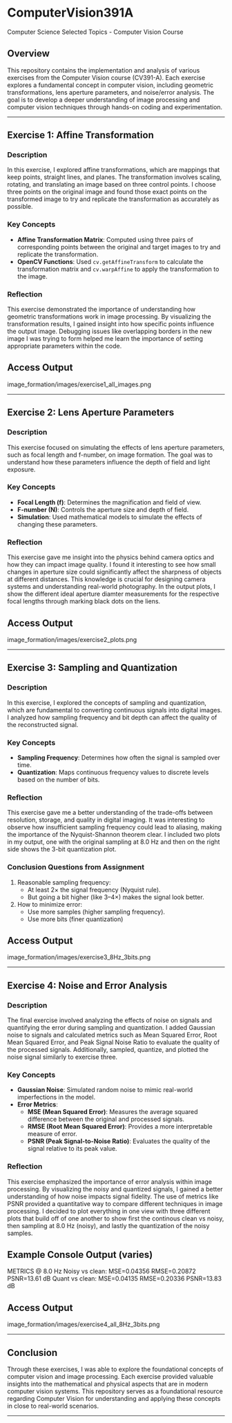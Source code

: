 # ComputerVision391A
Computer Science Selected Topics - Computer Vision Course

## Overview
This repository contains the implementation and analysis of various exercises from the Computer Vision course (CV391-A). Each exercise explores a fundamental concept in computer vision, including geometric transformations, lens aperture parameters, and noise/error analysis. The goal is to develop a deeper understanding of image processing and computer vision techniques through hands-on coding and experimentation.

---------------

## Exercise 1: Affine Transformation
### Description
In this exercise, I explored affine transformations, which are  mappings that keep points, straight lines, and planes. The transformation involves scaling, rotating, and translating an image based on three control points. I choose three points on the original 
image and found those exact points on the transformed image to try and replicate the transformation as accurately as possible.

### Key Concepts
- **Affine Transformation Matrix**: Computed using three pairs of corresponding points between the original and target images to try and replicate the transformation.
- **OpenCV Functions**: Used `cv.getAffineTransform` to calculate the transformation matrix and `cv.warpAffine` to apply the transformation to the image.

### Reflection
This exercise demonstrated the importance of understanding how geometric transformations work in image processing. By visualizing the transformation results, I gained insight into how specific points influence the output image. Debugging issues like overlapping borders in the new image I was trying to form helped me learn the importance of setting appropriate parameters within the code.

## Access Output
image_formation/images/exercise1_all_images.png

---------------

## Exercise 2: Lens Aperture Parameters
### Description
This exercise focused on simulating the effects of lens aperture parameters, such as focal length and f-number, on image formation. The goal was to understand how these parameters influence the depth of field and light exposure. 

### Key Concepts
- **Focal Length (f)**: Determines the magnification and field of view.
- **F-number (N)**: Controls the aperture size and depth of field.
- **Simulation**: Used mathematical models to simulate the effects of changing these parameters.

### Reflection
This exercise gave me insight into the physics behind camera optics and how they can impact image quality. I found it interesting to see how small changes in aperture size could significantly affect the sharpness of objects at different distances. This knowledge is crucial for designing camera systems and understanding real-world photography. In the output plots, I show the different ideal aperture diamter measurements for the respective focal lengths through marking black dots on the liens. 

## Access Output
image_formation/images/exercise2_plots.png

---------------

## Exercise 3: Sampling and Quantization
### Description
In this exercise, I explored the concepts of sampling and quantization, which are fundamental to converting continuous signals into digital images. I analyzed how sampling frequency and bit depth can affect the quality of the reconstructed signal.

### Key Concepts
- **Sampling Frequency**: Determines how often the signal is sampled over time.
- **Quantization**: Maps continuous frequency values to discrete levels based on the number of bits.

### Reflection
This exercise gave me a better understanding of the trade-offs between resolution, storage, and quality in digital imaging. It was  interesting to observe how insufficient sampling frequency could lead to aliasing, making the importance of the Nyquist-Shannon theorem clear. I included two plots in my output, one with the original sampling at 8.0 Hz and then on the right side shows the 3-bit quantization plot. 

### Conclusion Questions from Assignment
1. Reasonable sampling frequency: 
    - At least 2× the signal frequency (Nyquist rule).
    - But going a bit higher (like 3–4×) makes the signal look better.
2. How to minimize error:
    - Use more samples (higher sampling frequency).
    - Use more bits (finer quantization)

## Access Output
image_formation/images/exercise3_8Hz_3bits.png

---------------

## Exercise 4: Noise and Error Analysis
### Description
The final exercise involved analyzing the effects of noise on signals and quantifying the error during sampling and quantization. I added Gaussian noise to signals and calculated metrics such as Mean Squared Error, Root Mean Squared Error, and Peak Signal Noise Ratio to evaluate the quality of the processed signals. Additionally, sampled, quantize, and plotted the noise signal similarly to exercise three.

### Key Concepts
- **Gaussian Noise**: Simulated random noise to mimic real-world imperfections in the model.
- **Error Metrics**:
  - **MSE (Mean Squared Error)**: Measures the average squared difference between the original and processed signals.
  - **RMSE (Root Mean Squared Error)**: Provides a more interpretable measure of error.
  - **PSNR (Peak Signal-to-Noise Ratio)**: Evaluates the quality of the signal relative to its peak value.

### Reflection
This exercise emphasized the importance of error analysis within image processing. By visualizing the noisy and quantized signals, I gained a better understanding of how noise impacts signal fidelity. The use of metrics like PSNR provided a quantitative way to compare different techniques in image processing. I decided to plot everything in one view with three different plots that build off of one another to show first the continous clean vs noisy, then sampling at 8.0 Hz (noisy), and lastly the quantization of the noisy samples.

## Example Console Output (varies)
METRICS @ 8.0 Hz
Noisy  vs clean:  MSE=0.04356  RMSE=0.20872  PSNR=13.61 dB
Quant vs clean:   MSE=0.04135  RMSE=0.20336  PSNR=13.83 dB

## Access Output
image_formation/images/exercise4_all_8Hz_3bits.png

---------------

## Conclusion
Through these exercises, I was able to explore the foundational concepts of computer vision and image processing. Each exercise provided valuable insights into the mathematical and physical aspects that are in modern computer vision systems. This repository serves as a foundational resource regarding Computer Vision for understanding and applying these concepts in close to real-world scenarios.

---------------